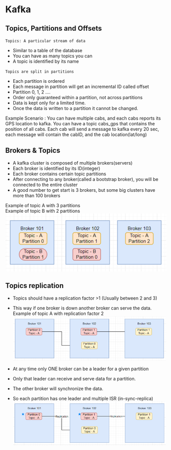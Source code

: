 # Kafka

## Topics, Partitions and Offsets

`Topics: A particular stream of data`
 * Similar to a table of the database
 * You can have as many topics you can
 * A topic is identified by its name   

`Topics are split in partitions`
 * Each partition is ordered 
 * Each message in partition will get an incremental ID called offset
 * Partition 0, 1, 2 ....
 * Order only guaranteed within a partition, not across partitions
 * Data is kept only for a limited time.
 * Once the data is written to a partition it cannot be changed.

Example Scenario :
You can have multiple cabs, and each cabs reports its GPS location to kafka.
You can have a topic cabs_gps that contains the position of all cabs.
Each cab will send a message to kafka every 20 sec, each message will contain the cabID, and the cab location(lat/long)

## Brokers & Topics

 * A kafka cluster is composed of multiple brokers(servers)
 * Each broker is identified by its ID(integer)
 * Each broker contains certain topic partitions
 * After connecting to any broker(called a bootstrap broker), you will be connected to the entire cluster
 * A good number to get start is 3 brokers, but some big clusters have more than 100 brokers
   
Example of topic A with 3 partitions   
Example of topic B with 2 partitions   
![img.png](Docs/broker.png)

## Topics replication

 * Topics should have a replication factor >1 (Usually between 2 and 3)
 * This way if one broker is down another broker can serve the data.
Example of topic A with replication factor 2
![img.png](Docs/replication.png)
   
 * At any time only ONE broker can be a leader for a given partition
 * Only that leader can receive and serve data for a partition.
 * The other broker will synchronize the data.
 * So each partition has one leader and multiple ISR (in-sync-replica)
 ![img.png](Docs/replica_leader.png)